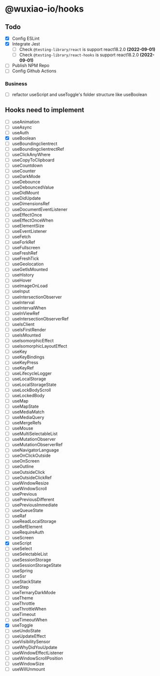 # @wuxiao-io/hooks

## Todo

- [x] Config ESLint
- [x] Integrate Jest
  - [ ] Check `@testing-library/react` is support react18.2.0 **(2022-09-01)**
  - [ ] Check `@testing-library/react-hooks` is support react18.2.0 **(2022-09-01)**
- [ ] Publish NPM Repo
- [ ] Config Github Actions

### Business

- [ ] refactor useScript and useToggle's folder structure like useBoolean

## Hooks need to implement

- [ ] useAnimation
- [ ] useAsync
- [ ] useAuth
- [x] useBoolean
- [ ] useBoundingclientrect
- [ ] useBoundingclientrectRef
- [ ] useClickAnyWhere
- [ ] useCopyToClipboard
- [ ] useCountdown
- [ ] useCounter
- [ ] useDarkMode
- [ ] useDebounce
- [ ] useDebouncedValue
- [ ] useDidMount
- [ ] useDidUpdate
- [ ] useDimensionsRef
- [ ] useDocumentEventListener
- [ ] useEffectOnce
- [ ] useEffectOnceWhen
- [ ] useElementSize
- [ ] useEventListener
- [ ] useFetch
- [ ] useForkRef
- [ ] useFullscreen
- [ ] useFreshRef
- [ ] useFreshTick
- [ ] useGeolocation
- [ ] useGetIsMounted
- [ ] useHistory
- [ ] useHover
- [ ] useImageOnLoad
- [ ] useInput
- [ ] useIntersectionObserver
- [ ] useInterval
- [ ] useIntervalWhen
- [ ] useInViewRef
- [ ] useIntersectionObserverRef
- [ ] useIsClient
- [ ] useIsFirstRender
- [ ] useIsMounted
- [ ] useIsomorphicEffect
- [ ] useIsomorphicLayoutEffect
- [ ] useKey
- [ ] useKeyBindings
- [ ] useKeyPress
- [ ] useKeyRef
- [ ] useLifecycleLogger
- [ ] useLocalStorage
- [ ] useLocalStorageState
- [ ] useLockBodyScroll
- [ ] useLockedBody
- [ ] useMap
- [ ] useMapState
- [ ] useMediaMatch
- [ ] useMediaQuery
- [ ] useMergeRefs
- [ ] useMouse
- [ ] useMultiSelectableList
- [ ] useMutationObserver
- [ ] useMutationObserverRef
- [ ] useNavigatorLanguage
- [ ] useOnClickOutside
- [ ] useOnScreen
- [ ] useOutline
- [ ] useOutsideClick
- [ ] useOutsideClickRef
- [ ] useWindowResize
- [ ] useWindowScroll
- [ ] usePrevious
- [ ] usePreviousDifferent
- [ ] usePreviousImmediate
- [ ] useQueueState
- [ ] useRaf
- [ ] useReadLocalStorage
- [ ] useRefElement
- [ ] useRequireAuth
- [ ] useScreen
- [x] useScript
- [ ] useSelect
- [ ] useSelectableList
- [ ] useSessionStorage
- [ ] useSessionStorageState
- [ ] useSpring
- [ ] useSsr
- [ ] useStackState
- [ ] useStep
- [ ] useTernaryDarkMode
- [ ] useTheme
- [ ] useThrottle
- [ ] useThrottleWhen
- [ ] useTimeout
- [ ] useTimeoutWhen
- [x] useToggle
- [ ] useUndoState
- [ ] useUpdateEffect
- [ ] useVisibilitySensor
- [ ] useWhyDidYouUpdate
- [ ] useWindowEffectListener
- [ ] useWindowScrollPosition
- [ ] useWindowSize
- [ ] useWillUnmount
